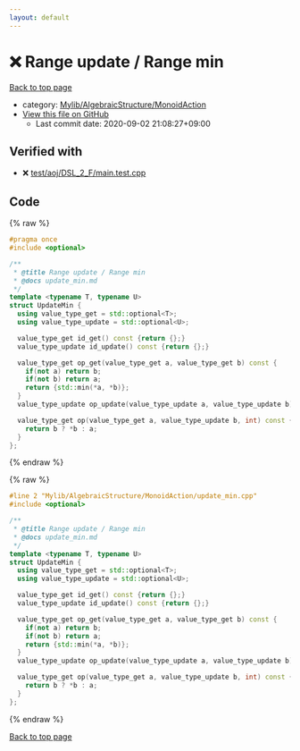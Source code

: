 ```yaml
---
layout: default
---
```


<!-- mathjax config similar to math.stackexchange -->
<script type="text/javascript" async
  src="https://cdnjs.cloudflare.com/ajax/libs/mathjax/2.7.5/MathJax.js?config=TeX-MML-AM_CHTML">
</script>
<script type="text/x-mathjax-config">
  MathJax.Hub.Config({
    TeX: { equationNumbers: { autoNumber: "AMS" }},
    tex2jax: {
      inlineMath: [ ['$','$'] ],
      processEscapes: true
    },
    "HTML-CSS": { matchFontHeight: false },
    displayAlign: "left",
    displayIndent: "2em"
  });
</script>

<script type="text/javascript" src="https://cdnjs.cloudflare.com/ajax/libs/jquery/3.4.1/jquery.min.js"></script>
<script src="https://cdn.jsdelivr.net/npm/jquery-balloon-js@1.1.2/jquery.balloon.min.js" integrity="sha256-ZEYs9VrgAeNuPvs15E39OsyOJaIkXEEt10fzxJ20+2I=" crossorigin="anonymous"></script>
<script type="text/javascript" src="../../../../assets/js/copy-button.js"></script>
<link rel="stylesheet" href="../../../../assets/css/copy-button.css" />


# :x: Range update / Range min

<a href="../../../../index.html">Back to top page</a>

* category: <a href="../../../../index.html#7bd9a37defae28fe1746a7ffe2a62491">Mylib/AlgebraicStructure/MonoidAction</a>
* <a href="{{ site.github.repository_url }}/blob/master/Mylib/AlgebraicStructure/MonoidAction/update_min.cpp">View this file on GitHub</a>
    - Last commit date: 2020-09-02 21:08:27+09:00




## Verified with

* :x: <a href="../../../../verify/test/aoj/DSL_2_F/main.test.cpp.html">test/aoj/DSL_2_F/main.test.cpp</a>


## Code

<a id="unbundled"></a>
{% raw %}
```cpp
#pragma once
#include <optional>

/**
 * @title Range update / Range min
 * @docs update_min.md
 */
template <typename T, typename U>
struct UpdateMin {
  using value_type_get = std::optional<T>;
  using value_type_update = std::optional<U>;

  value_type_get id_get() const {return {};}
  value_type_update id_update() const {return {};}

  value_type_get op_get(value_type_get a, value_type_get b) const {
    if(not a) return b;
    if(not b) return a;
    return {std::min(*a, *b)};
  }
  value_type_update op_update(value_type_update a, value_type_update b) const {return (a ? a : b);}

  value_type_get op(value_type_get a, value_type_update b, int) const {
    return b ? *b : a;
  }
};

```
{% endraw %}

<a id="bundled"></a>
{% raw %}
```cpp
#line 2 "Mylib/AlgebraicStructure/MonoidAction/update_min.cpp"
#include <optional>

/**
 * @title Range update / Range min
 * @docs update_min.md
 */
template <typename T, typename U>
struct UpdateMin {
  using value_type_get = std::optional<T>;
  using value_type_update = std::optional<U>;

  value_type_get id_get() const {return {};}
  value_type_update id_update() const {return {};}

  value_type_get op_get(value_type_get a, value_type_get b) const {
    if(not a) return b;
    if(not b) return a;
    return {std::min(*a, *b)};
  }
  value_type_update op_update(value_type_update a, value_type_update b) const {return (a ? a : b);}

  value_type_get op(value_type_get a, value_type_update b, int) const {
    return b ? *b : a;
  }
};

```
{% endraw %}

<a href="../../../../index.html">Back to top page</a>

